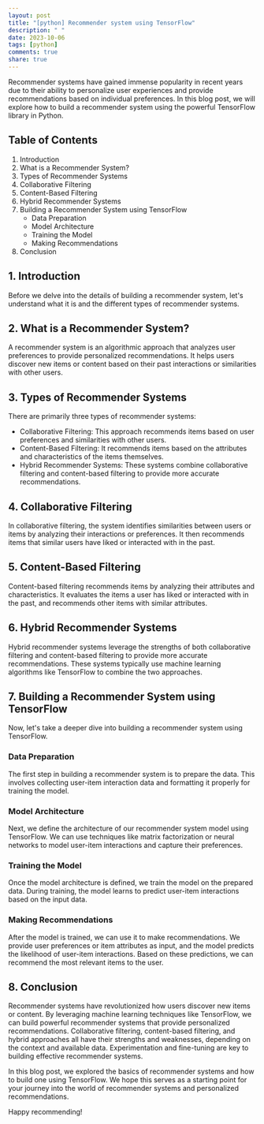 ```yaml
---
layout: post
title: "[python] Recommender system using TensorFlow"
description: " "
date: 2023-10-06
tags: [python]
comments: true
share: true
---
```


Recommender systems have gained immense popularity in recent years due to their ability to personalize user experiences and provide recommendations based on individual preferences. In this blog post, we will explore how to build a recommender system using the powerful TensorFlow library in Python.

## Table of Contents
1. Introduction
2. What is a Recommender System?
3. Types of Recommender Systems
4. Collaborative Filtering
5. Content-Based Filtering
6. Hybrid Recommender Systems
7. Building a Recommender System using TensorFlow
   - Data Preparation
   - Model Architecture
   - Training the Model
   - Making Recommendations
8. Conclusion

## 1. Introduction
Before we delve into the details of building a recommender system, let's understand what it is and the different types of recommender systems.

## 2. What is a Recommender System?
A recommender system is an algorithmic approach that analyzes user preferences to provide personalized recommendations. It helps users discover new items or content based on their past interactions or similarities with other users.

## 3. Types of Recommender Systems
There are primarily three types of recommender systems:
- Collaborative Filtering: This approach recommends items based on user preferences and similarities with other users.
- Content-Based Filtering: It recommends items based on the attributes and characteristics of the items themselves.
- Hybrid Recommender Systems: These systems combine collaborative filtering and content-based filtering to provide more accurate recommendations.

## 4. Collaborative Filtering
In collaborative filtering, the system identifies similarities between users or items by analyzing their interactions or preferences. It then recommends items that similar users have liked or interacted with in the past.

## 5. Content-Based Filtering
Content-based filtering recommends items by analyzing their attributes and characteristics. It evaluates the items a user has liked or interacted with in the past, and recommends other items with similar attributes.

## 6. Hybrid Recommender Systems
Hybrid recommender systems leverage the strengths of both collaborative filtering and content-based filtering to provide more accurate recommendations. These systems typically use machine learning algorithms like TensorFlow to combine the two approaches.

## 7. Building a Recommender System using TensorFlow
Now, let's take a deeper dive into building a recommender system using TensorFlow.

### Data Preparation
The first step in building a recommender system is to prepare the data. This involves collecting user-item interaction data and formatting it properly for training the model.

### Model Architecture
Next, we define the architecture of our recommender system model using TensorFlow. We can use techniques like matrix factorization or neural networks to model user-item interactions and capture their preferences.

### Training the Model
Once the model architecture is defined, we train the model on the prepared data. During training, the model learns to predict user-item interactions based on the input data.

### Making Recommendations
After the model is trained, we can use it to make recommendations. We provide user preferences or item attributes as input, and the model predicts the likelihood of user-item interactions. Based on these predictions, we can recommend the most relevant items to the user.

## 8. Conclusion
Recommender systems have revolutionized how users discover new items or content. By leveraging machine learning techniques like TensorFlow, we can build powerful recommender systems that provide personalized recommendations. Collaborative filtering, content-based filtering, and hybrid approaches all have their strengths and weaknesses, depending on the context and available data. Experimentation and fine-tuning are key to building effective recommender systems.

In this blog post, we explored the basics of recommender systems and how to build one using TensorFlow. We hope this serves as a starting point for your journey into the world of recommender systems and personalized recommendations.

Happy recommending!